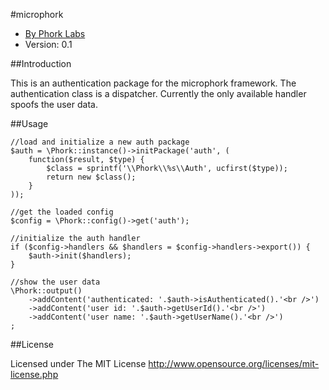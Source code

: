 #microphork

* [By Phork Labs](http://phorklabs.com/)
* Version: 0.1


##Introduction

This is an authentication package for the microphork framework. The authentication class is a dispatcher. Currently the only available handler spoofs the user data.


##Usage

```
//load and initialize a new auth package
$auth = \Phork::instance()->initPackage('auth', (
	function($result, $type) {
		$class = sprintf('\\Phork\\%s\\Auth', ucfirst($type));
		return new $class();	
	}
));

//get the loaded config
$config = \Phork::config()->get('auth');

//initialize the auth handler
if ($config->handlers && $handlers = $config->handlers->export()) {
	$auth->init($handlers);
}

//show the user data
\Phork::output()
	->addContent('authenticated: '.$auth->isAuthenticated().'<br />')
	->addContent('user id: '.$auth->getUserId().'<br />')
	->addContent('user name: '.$auth->getUserName().'<br />')
;
```


##License

Licensed under The MIT License
<http://www.opensource.org/licenses/mit-license.php>
